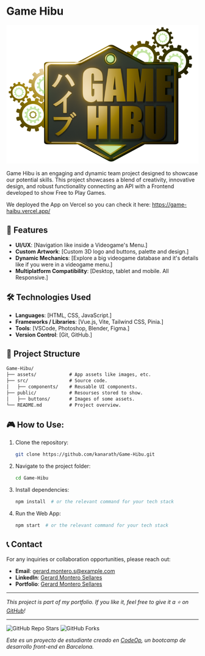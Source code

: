 # Game Hibu

![Game Hibu Banner](public/buttons/game_hibu_alpha.png "Game Hibu")

Game Hibu is an engaging and dynamic team project designed to showcase our potential skills. This project showcases a blend of creativity, innovative design, and robust functionality connecting an API with a Frontend developed to show Free to Play Games.

We deployed the App on Vercel so you can check it here:
<https://game-haibu.vercel.app/>

## 🚀 Features

- **UI/UX**: [Navigation like inside a Videogame's Menu.]
- **Custom Artwork**: [Custom 3D logo and buttons, palette and design.]
- **Dynamic Mechanics**: [Explore a big videogame database and it's details like if you were in a videogame menu.]
- **Multiplatform Compatibility**: [Desktop, tablet and mobile. All Responsive.]

## 🛠️ Technologies Used

- **Languages**: [HTML, CSS, JavaScript.]
- **Frameworks / Libraries**: [Vue.js, Vite, Tailwind CSS, Pinia.]
- **Tools**: [VSCode, Photoshop, Blender, Figma.]
- **Version Control**: [Git, GitHub.]

## 📂 Project Structure

```
Game-Hibu/
├── assets/            # App assets like images, etc.
├── src/               # Source code.
│   ├── components/    # Reusable UI components.
├── public/            # Resourses stored to show.
│   ├── buttons/       # Images of some assets.
└── README.md          # Project overview.
```

## 🎮 How to Use:

1. Clone the repository:
   ```bash
   git clone https://github.com/kanarath/Game-Hibu.git
   ```
2. Navigate to the project folder:
   ```bash
   cd Game-Hibu
   ```
3. Install dependencies:
   ```bash
   npm install  # or the relevant command for your tech stack
   ```
4. Run the Web App:
   ```bash
   npm start  # or the relevant command for your tech stack
   ```


## 📞 Contact

For any inquiries or collaboration opportunities, please reach out:

- **Email**: [gerard.montero.s@example.com](mailto:gerard.montero.s@gmail.com.com)
- **LinkedIn**: [Gerard Montero Sellares](https://www.linkedin.com/in/gerard-montero-sellares-3005499a/)
- **Portfolio**: [Gerard Montero Sellares](https://www.gerardms.com)

---

_This project is part of my portfolio. If you like it, feel free to give it a ⭐ on [GitHub](https://github.com/yourusername/Game-Hibu)!_

---

![GitHub Repo Stars](https://img.shields.io/github/stars/yourusername/Game-Hibu?style=social) ![GitHub Forks](https://img.shields.io/github/forks/yourusername/Game-Hibu?style=social)



_Este es un proyecto de estudiante creado en [CodeOp](http://codeop.tech), un bootcamp de desarrollo front-end en Barcelona._

